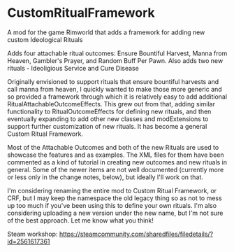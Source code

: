 # CustomRitualFramework
A mod for the game Rimworld that adds a framework for adding new custom Ideological Rituals

Adds four attachable ritual outcomes: Ensure Bountiful Harvest, Manna from Heaven, Gambler's Prayer, and Random Buff Per Pawn. Also adds two new rituals - Ideoligious Service and Cure Disease

Originally envisioned to support rituals that ensure bountiful harvests and call manna from heaven, I quickly wanted to make those more generic and so provided a framework through which it is relatively easy to add additional RitualAttachableOutcomeEffects. This grew out from that, adding similar functionality to RitualOutcomeEffects for defining new rituals, and then eventually expanding to add other new classes and modExtensions to support further customization of new rituals. It has become a general Custom Ritual Framework.

Most of the Attachable Outcomes and both of the new Rituals are used to showcase the features and as examples. The XML files for them have been commented as a kind of tutorial in creating new outcomes and new rituals in general. Some of the newer items are not well documented (currently more or less only in the change notes, below), but ideally I'll work on that.

I'm considering renaming the entire mod to Custom Ritual Framework, or CRF, but I may keep the namespace the old legacy thing so as not to mess up too much if you've been using this to define your own rituals. I'm also considering uploading a new version under the new name, but I'm not sure of the best approach. Let me know what you think!

Steam workshop: https://steamcommunity.com/sharedfiles/filedetails/?id=2561617361
